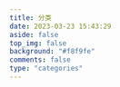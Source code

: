 ```yaml
---
title: 分类
date: 2023-03-23 15:43:29
aside: false
top_img: false
background: "#f8f9fe"
comments: false
type: "categories"
---
```

